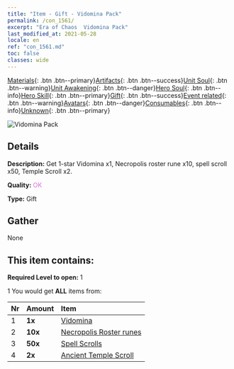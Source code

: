 ```yaml
---
title: "Item - Gift - Vidomina Pack"
permalink: /con_1561/
excerpt: "Era of Chaos  Vidomina Pack"
last_modified_at: 2021-05-28
locale: en
ref: "con_1561.md"
toc: false
classes: wide
---
```

 [Materials](/Items/){: .btn .btn--primary}[Artifacts](/Items/Artifacts/){: .btn .btn--success}[Unit Soul](/Items/UnitSoul/){: .btn .btn--warning}[Unit Awakening](/Items/UnitAwakening/){: .btn .btn--danger}[Hero Soul](/Items/HeroSoul/){: .btn .btn--info}[Hero Skill](/Items/HeroSkill/){: .btn .btn--primary}[Gift](/Items/Gift/){: .btn .btn--success}[Event related](/Items/Events/){: .btn .btn--warning}[Avatars](/Items/Avatars/){: .btn .btn--danger}[Consumables](/Items/Consumables/){: .btn .btn--info}[Unknown](/Items/Unknown/){: .btn .btn--primary}

 ![Vidomina Pack](/images/t/i_907175.png)

## Details
 **Description:** Get 1-star Vidomina x1, Necropolis roster rune x10, spell scroll x50, Temple Scroll x2.

 **Quality:** <span style="color: #DA70D6">OK</span>

 **Type:** Gift

## Gather

  None

## This item contains:

 **Required Level to open:** 1

 1 You would get **ALL** items  from:

  | Nr | Amount |     Item    |
  |:---|:-------|:------------|
  | 1 |  **1x** | [Vidomina](/heroes/Vidomina/) |  | 
  | 2 |  **10x** | [Necropolis Roster runes](/Items/con_755/) |  | 
  | 3 |  **50x** | [Spell Scrolls](/Items/con_694/) |  | 
  | 4 |  **2x** | [Ancient Temple Scroll](/Items/con_697/) |  | 
